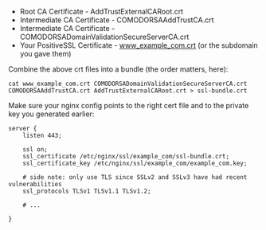 * Root CA Certificate - AddTrustExternalCARoot.crt
* Intermediate CA Certificate - COMODORSAAddTrustCA.crt
* Intermediate CA Certificate - COMODORSADomainValidationSecureServerCA.crt
* Your PositiveSSL Certificate - www_example_com.crt (or the subdomain you gave them)

Combine the above crt files into a bundle (the order matters, here):

```
cat www_example_com.crt COMODORSADomainValidationSecureServerCA.crt  COMODORSAAddTrustCA.crt AddTrustExternalCARoot.crt > ssl-bundle.crt
```

Make sure your nginx config points to the right cert file and to the private key you generated earlier:

```
server {
    listen 443;

    ssl on;
    ssl_certificate /etc/nginx/ssl/example_com/ssl-bundle.crt;
    ssl_certificate_key /etc/nginx/ssl/example_com/example_com.key;

    # side note: only use TLS since SSLv2 and SSLv3 have had recent vulnerabilities
    ssl_protocols TLSv1 TLSv1.1 TLSv1.2;

    # ...

}
```




